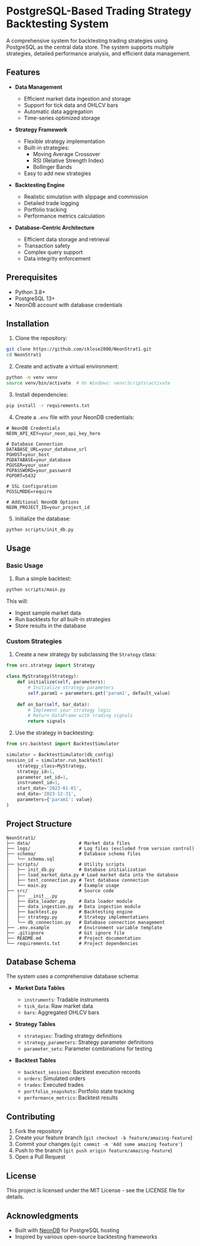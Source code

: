 # PostgreSQL-Based Trading Strategy Backtesting System

A comprehensive system for backtesting trading strategies using PostgreSQL as the central data store. The system supports multiple strategies, detailed performance analysis, and efficient data management.

## Features

- **Data Management**
  - Efficient market data ingestion and storage
  - Support for tick data and OHLCV bars
  - Automatic data aggregation
  - Time-series optimized storage

- **Strategy Framework**
  - Flexible strategy implementation
  - Built-in strategies:
    - Moving Average Crossover
    - RSI (Relative Strength Index)
    - Bollinger Bands
  - Easy to add new strategies

- **Backtesting Engine**
  - Realistic simulation with slippage and commission
  - Detailed trade logging
  - Portfolio tracking
  - Performance metrics calculation

- **Database-Centric Architecture**
  - Efficient data storage and retrieval
  - Transaction safety
  - Complex query support
  - Data integrity enforcement

## Prerequisites

- Python 3.8+
- PostgreSQL 13+
- NeonDB account with database credentials

## Installation

1. Clone the repository:
```bash
git clone https://github.com/cklose2000/NeonStrat1.git
cd NeonStrat1
```

2. Create and activate a virtual environment:
```bash
python -m venv venv
source venv/bin/activate  # On Windows: venv\Scripts\activate
```

3. Install dependencies:
```bash
pip install -r requirements.txt
```

4. Create a `.env` file with your NeonDB credentials:
```env
# NeonDB Credentials
NEON_API_KEY=your_neon_api_key_here

# Database Connection
DATABASE_URL=your_database_url
PGHOST=your_host
PGDATABASE=your_database
PGUSER=your_user
PGPASSWORD=your_password
PGPORT=5432

# SSL Configuration
PGSSLMODE=require

# Additional NeonDB Options
NEON_PROJECT_ID=your_project_id
```

5. Initialize the database:
```bash
python scripts/init_db.py
```

## Usage

### Basic Usage

1. Run a simple backtest:
```bash
python scripts/main.py
```

This will:
- Ingest sample market data
- Run backtests for all built-in strategies
- Store results in the database

### Custom Strategies

1. Create a new strategy by subclassing the `Strategy` class:
```python
from src.strategy import Strategy

class MyStrategy(Strategy):
    def initialize(self, parameters):
        # Initialize strategy parameters
        self.param1 = parameters.get('param1', default_value)
    
    def on_bar(self, bar_data):
        # Implement your strategy logic
        # Return DataFrame with trading signals
        return signals
```

2. Use the strategy in backtesting:
```python
from src.backtest import BacktestSimulator

simulator = BacktestSimulator(db_config)
session_id = simulator.run_backtest(
    strategy_class=MyStrategy,
    strategy_id=1,
    parameter_set_id=1,
    instrument_id=1,
    start_date='2023-01-01',
    end_date='2023-12-31',
    parameters={'param1': value}
)
```

## Project Structure

```
NeonStrat1/
├── data/                  # Market data files
├── logs/                  # Log files (excluded from version control)
├── schema/                # Database schema files
│   └── schema.sql
├── scripts/               # Utility scripts
│   ├── init_db.py         # Database initialization
│   ├── load_market_data.py # Load market data into the database
│   ├── test_connection.py # Test database connection
│   └── main.py            # Example usage
├── src/                   # Source code
│   ├── __init__.py
│   ├── data_loader.py     # Data loader module
│   ├── data_ingestion.py  # Data ingestion module
│   ├── backtest.py        # Backtesting engine
│   ├── strategy.py        # Strategy implementations
│   └── db_connection.py   # Database connection management
├── .env.example           # Environment variable template
├── .gitignore             # Git ignore file
├── README.md              # Project documentation
└── requirements.txt       # Project dependencies
```

## Database Schema

The system uses a comprehensive database schema:

- **Market Data Tables**
  - `instruments`: Tradable instruments
  - `tick_data`: Raw market data
  - `bars`: Aggregated OHLCV bars

- **Strategy Tables**
  - `strategies`: Trading strategy definitions
  - `strategy_parameters`: Strategy parameter definitions
  - `parameter_sets`: Parameter combinations for testing

- **Backtest Tables**
  - `backtest_sessions`: Backtest execution records
  - `orders`: Simulated orders
  - `trades`: Executed trades
  - `portfolio_snapshots`: Portfolio state tracking
  - `performance_metrics`: Backtest results

## Contributing

1. Fork the repository
2. Create your feature branch (`git checkout -b feature/amazing-feature`)
3. Commit your changes (`git commit -m 'Add some amazing feature'`)
4. Push to the branch (`git push origin feature/amazing-feature`)
5. Open a Pull Request

## License

This project is licensed under the MIT License - see the LICENSE file for details.

## Acknowledgments

- Built with [NeonDB](https://neon.tech/) for PostgreSQL hosting
- Inspired by various open-source backtesting frameworks
